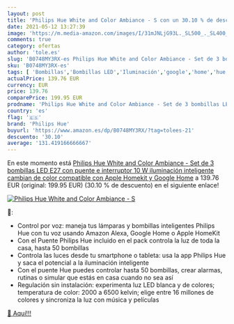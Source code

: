 ```yaml
---
layout: post
title: 'Philips Hue White and Color Ambiance - S con un 30.10 % de descuento'
date: 2021-05-12 13:27:39
image: 'https://m.media-amazon.com/images/I/31mJNLjG93L._SL500_._SL400_.jpg'
comments: true
category: ofertas
author: 'tole.es'
slug: 'B0748MY3RX-es Philips Hue White and Color Ambiance - Set de 3 bombillas...'
sku: 'B0748MY3RX-es'
tags: [ 'Bombillas','Bombillas LED','Iluminación','google','home','hue','philips','philips hue', ]
actualPrice: 139.76 EUR
currency: EUR
price: 139.76
comparePrice: 199.95 EUR
prodname: 'Philips Hue White and Color Ambiance - Set de 3 bombillas LED E27 con puente e interruptor  10 W  iluminación inteligente  cambian de color  compatible con Apple Homekit y Google Home'
country: 'es'
flag: '🇪🇸'
brand: 'Philips Hue'
buyurl: 'https://www.amazon.es/dp/B0748MY3RX/?tag=tolees-21'
descuento: '30.10'
average: '131.419166666667'
---
```


En este momento está [Philips Hue White and Color Ambiance - Set de 3 bombillas LED E27 con puente e interruptor  10 W  iluminación inteligente  cambian de color  compatible con Apple Homekit y Google Home](https://www.amazon.es/dp/B0748MY3RX/?tag=tolees-21) a 139.76 EUR (original: 199.95 EUR) (30.10 %  de descuento) en el siguiente enlace!

[![Philips Hue White and Color Ambiance - S](https://m.media-amazon.com/images/I/31mJNLjG93L._SL500_._SL400_.jpg)](https://www.amazon.es/dp/B0748MY3RX/?tag=tolees-21)

🔎:

- Control por voz: maneja tus lámparas y bombillas inteligentes Philips Hue con tu voz usando Amazon Alexa, Google Home o Apple HomeKit
- Con el Puente Philips Hue incluido en el pack controla la luz de toda la casa, hasta 50 bombillas
- Controla las luces desde tu smartphone o tableta: usa la app Philips Hue y saca el potencial a la iluminación inteligente
- Con el puente Hue puedes controlar hasta 50 bombillas, crear alarmas, rutinas o simular que estás en casa cuando no sea así
- Regulación sin instalación: experimenta luz LED blanca y de colores; temperatura de color: 2000 a 6500 kelvin; elige entre 16 millones de colores y sincroniza la luz con música y películas

[🛒 Aquí!!!](https://www.amazon.es/dp/B0748MY3RX/?tag=tolees-21)
